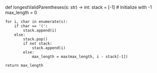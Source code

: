 def longestValidParentheses(s: str) -> int:
    stack = [-1]  # Initialize with -1
    max_length = 0

    for i, char in enumerate(s):
        if char == '(':
            stack.append(i)
        else:
            stack.pop()
            if not stack:
                stack.append(i)
            else:
                max_length = max(max_length, i - stack[-1])

    return max_length

